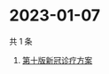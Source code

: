 # 2023-01-07

共 1 条

<!-- BEGIN -->
<!-- 最后更新时间 Sat Jan 07 2023 01:03:26 GMT+0800 (China Standard Time) -->

1. [第十版新冠诊疗方案](https://www.zhihu.com/search?q=第十版新冠诊疗方案)

<!-- END -->
